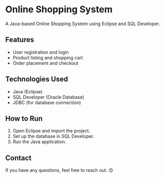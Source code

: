 # Online Shopping System  
A Java-based Online Shopping System using Eclipse and SQL Developer.  

## Features  
- User registration and login  
- Product listing and shopping cart  
- Order placement and checkout  

## Technologies Used  
- Java (Eclipse)  
- SQL Developer (Oracle Database)  
- JDBC (for database connection)  

## How to Run  
1. Open Eclipse and import the project.  
2. Set up the database in SQL Developer.  
3. Run the Java application.  

## Contact  
If you have any questions, feel free to reach out. 😊  
